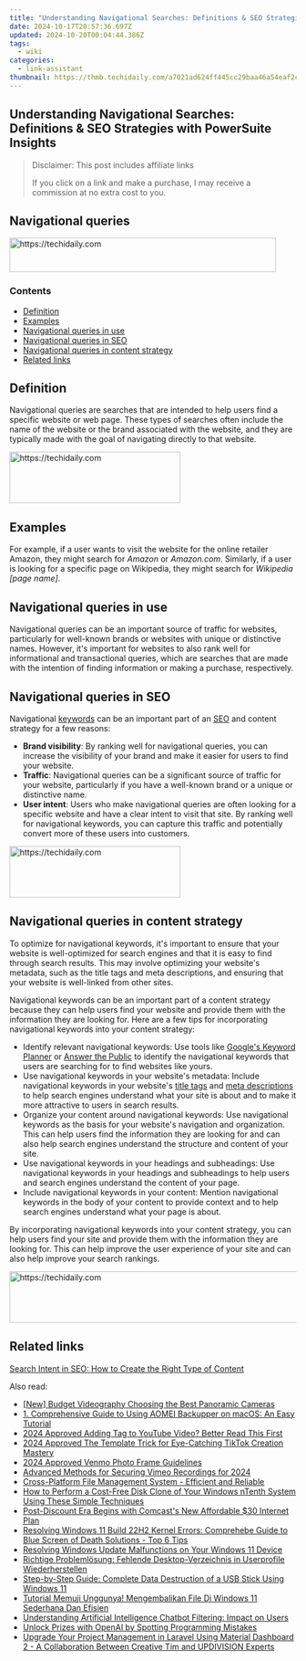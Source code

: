 ```yaml
---
title: "Understanding Navigational Searches: Definitions & SEO Strategies with PowerSuite Insights"
date: 2024-10-17T20:57:36.697Z
updated: 2024-10-20T00:04:44.386Z
tags:
  - wiki
categories:
  - link-assistant
thumbnail: https://thmb.techidaily.com/a7021ad624ff445cc29baa46a54eaf2cd9c23802b899b1042a541c20e9321a2f.jpg
---
```


## Understanding Navigational Searches: Definitions & SEO Strategies with PowerSuite Insights

>  Disclaimer: This post includes affiliate links
>
>  If you click on a link and make a purchase, I may receive a commission at no extra cost to you.
>

## Navigational queries

<!-- affiliate ads begin -->
<a href="https://bluettius.sjv.io/c/5597632/2139118/17108" target="_top" id="2139118">
  <img src="//a.impactradius-go.com/display-ad/17108-2139118" border="0" alt="https://techidaily.com" width="468" height="60"/>
</a>
<img height="0" width="0" src="https://bluettius.sjv.io/i/5597632/2139118/17108" style="position:absolute;visibility:hidden;" border="0" />
<!-- affiliate ads end -->

### Contents

* [Definition](https://tools.techidaily.com/link-assistant/products/)
* [Examples](https://tools.techidaily.com/link-assistant/products/)
* [Navigational queries in use](https://tools.techidaily.com/link-assistant/products/)
* [Navigational queries in SEO](https://tools.techidaily.com/link-assistant/products/)
* [Navigational queries in content strategy](https://tools.techidaily.com/link-assistant/products/)
* [Related links](https://tools.techidaily.com/link-assistant/products/)

## Definition

Navigational queries are searches that are intended to help users find a specific website or web page. These types of searches often include the name of the website or the brand associated with the website, and they are typically made with the goal of navigating directly to that website.

<!-- affiliate ads begin -->
<a href="https://aligracehair.sjv.io/c/5597632/2087248/19272" target="_top" id="2087248">
  <img src="//a.impactradius-go.com/display-ad/19272-2087248" border="0" alt="https://techidaily.com" width="300" height="90"/>
</a>
<img height="0" width="0" src="https://aligracehair.sjv.io/i/5597632/2087248/19272" style="position:absolute;visibility:hidden;" border="0" />
<!-- affiliate ads end -->

## Examples

For example, if a user wants to visit the website for the online retailer Amazon, they might search for _Amazon_ or _Amazon.com_. Similarly, if a user is looking for a specific page on Wikipedia, they might search for _Wikipedia \[page name\]_.

## Navigational queries in use

Navigational queries can be an important source of traffic for websites, particularly for well-known brands or websites with unique or distinctive names. However, it's important for websites to also rank well for informational and transactional queries, which are searches that are made with the intention of finding information or making a purchase, respectively.

## Navigational queries in SEO

Navigational [keywords](https://tools.techidaily.com/link-assistant/products/) can be an important part of an [SEO](https://tools.techidaily.com/link-assistant/products/) and content strategy for a few reasons:

* **Brand visibility**: By ranking well for navigational queries, you can increase the visibility of your brand and make it easier for users to find your website.
* **Traffic**: Navigational queries can be a significant source of traffic for your website, particularly if you have a well-known brand or a unique or distinctive name.
* **User intent**: Users who make navigational queries are often looking for a specific website and have a clear intent to visit that site. By ranking well for navigational keywords, you can capture this traffic and potentially convert more of these users into customers.

<!-- affiliate ads begin -->
<a href="https://aligracehair.sjv.io/c/5597632/2006928/19272" target="_top" id="2006928">
  <img src="//a.impactradius-go.com/display-ad/19272-2006928" border="0" alt="https://techidaily.com" width="300" height="90"/>
</a>
<img height="0" width="0" src="https://aligracehair.sjv.io/i/5597632/2006928/19272" style="position:absolute;visibility:hidden;" border="0" />
<!-- affiliate ads end -->

## Navigational queries in content strategy

To optimize for navigational keywords, it's important to ensure that your website is well-optimized for search engines and that it is easy to find through search results. This may involve optimizing your website's metadata, such as the title tags and meta descriptions, and ensuring that your website is well-linked from other sites.

Navigational keywords can be an important part of a content strategy because they can help users find your website and provide them with the information they are looking for. Here are a few tips for incorporating navigational keywords into your content strategy:

* Identify relevant navigational keywords: Use tools like [Google's Keyword Planner](https://ads.google.com/home/tools/keyword-planner/) or [Answer the Public](https://answerthepublic.com/) to identify the navigational keywords that users are searching for to find websites like yours.
* Use navigational keywords in your website's metadata: Include navigational keywords in your website's [title tags](https://tools.techidaily.com/link-assistant/products/) and [meta descriptions](https://tools.techidaily.com/link-assistant/products/) to help search engines understand what your site is about and to make it more attractive to users in search results.
* Organize your content around navigational keywords: Use navigational keywords as the basis for your website's navigation and organization. This can help users find the information they are looking for and can also help search engines understand the structure and content of your site.
* Use navigational keywords in your headings and subheadings: Use navigational keywords in your headings and subheadings to help users and search engines understand the content of your page.
* Include navigational keywords in your content: Mention navigational keywords in the body of your content to provide context and to help search engines understand what your page is about.

By incorporating navigational keywords into your content strategy, you can help users find your site and provide them with the information they are looking for. This can help improve the user experience of your site and can also help improve your search rankings.

<!-- affiliate ads begin -->
<a href="https://unicoeye.pxf.io/c/5597632/2134496/18498" target="_top" id="2134496">
  <img src="//a.impactradius-go.com/display-ad/18498-2134496" border="0" alt="https://techidaily.com" width="728" height="90"/>
</a>
<img height="0" width="0" src="https://unicoeye.pxf.io/i/5597632/2134496/18498" style="position:absolute;visibility:hidden;" border="0" />
<!-- affiliate ads end -->

## Related links

[Search Intent in SEO: How to Create the Right Type of Content](https://tools.techidaily.com/link-assistant/products/)

<ins class="adsbygoogle"
     style="display:block"
     data-ad-format="autorelaxed"
     data-ad-client="ca-pub-7571918770474297"
     data-ad-slot="1223367746"></ins>

<ins class="adsbygoogle"
     style="display:block"
     data-ad-client="ca-pub-7571918770474297"
     data-ad-slot="8358498916"
     data-ad-format="auto"
     data-full-width-responsive="true"></ins>

<span class="atpl-alsoreadstyle">Also read:</span>
<div><ul>
<li><a href="https://extra-resources.techidaily.com/new-budget-videography-choosing-the-best-panoramic-cameras/"><u>[New] Budget Videography Choosing the Best Panoramic Cameras</u></a></li>
<li><a href="https://win-extraordinary.techidaily.com/1-comprehensive-guide-to-using-aomei-backupper-on-macos-an-easy-tutorial/"><u>1. Comprehensive Guide to Using AOMEI Backupper on macOS: An Easy Tutorial</u></a></li>
<li><a href="https://youtube-data.techidaily.com/approved-adding-tag-to-youtube-video-better-read-this-first/"><u>2024 Approved Adding Tag to YouTube Video? Better Read This First</u></a></li>
<li><a href="https://tiktok-videos.techidaily.com/2024-approved-the-template-trick-for-eye-catching-tiktok-creation-mastery/"><u>2024 Approved The Template Trick for Eye-Catching TikTok Creation Mastery</u></a></li>
<li><a href="https://facebook-video-content.techidaily.com/2024-approved-venmo-photo-frame-guidelines/"><u>2024 Approved Venmo Photo Frame Guidelines</u></a></li>
<li><a href="https://screen-activity-recording.techidaily.com/advanced-methods-for-securing-vimeo-recordings-for-2024/"><u>Advanced Methods for Securing Vimeo Recordings for 2024</u></a></li>
<li><a href="https://win-extraordinary.techidaily.com/cross-platform-file-management-system-efficient-and-reliable/"><u>Cross-Platform File Management System - Efficient and Reliable</u></a></li>
<li><a href="https://win-extraordinary.techidaily.com/how-to-perform-a-cost-free-disk-clone-of-your-windows-ntenth-system-using-these-simple-techniques/"><u>How to Perform a Cost-Free Disk Clone of Your Windows nTenth System Using These Simple Techniques</u></a></li>
<li><a href="https://media-tips.techidaily.com/post-discount-era-begins-with-comcasts-new-affordable-30-internet-plan/"><u>Post-Discount Era Begins with Comcast's New Affordable $30 Internet Plan</u></a></li>
<li><a href="https://win-extraordinary.techidaily.com/resolving-windows-11-build-22h2-kernel-errors-comprehebe-guide-to-blue-screen-of-death-solutions-top-6-tips/"><u>Resolving Windows 11 Build 22H2 Kernel Errors: Comprehebe Guide to Blue Screen of Death Solutions - Top 6 Tips</u></a></li>
<li><a href="https://win-extraordinary.techidaily.com/resolving-windows-update-malfunctions-on-your-windows-11-device/"><u>Resolving Windows Update Malfunctions on Your Windows 11 Device</u></a></li>
<li><a href="https://win-extraordinary.techidaily.com/richtige-problemlosung-fehlende-desktop-verzeichnis-in-userprofile-wiederherstellen/"><u>Richtige Problemlösung: Fehlende Desktop-Verzeichnis in Userprofile Wiederherstellen</u></a></li>
<li><a href="https://win-extraordinary.techidaily.com/step-by-step-guide-complete-data-destruction-of-a-usb-stick-using-windows-11/"><u>Step-by-Step Guide: Complete Data Destruction of a USB Stick Using Windows 11</u></a></li>
<li><a href="https://win-extraordinary.techidaily.com/tutorial-memuji-unggunya-mengembalikan-file-di-windows-11-sederhana-dan-efisien/"><u>Tutorial Memuji Unggunya! Mengembalikan File Di Windows 11 Sederhana Dan Efisien</u></a></li>
<li><a href="https://tech-haven.techidaily.com/understanding-artificial-intelligence-chatbot-filtering-impact-on-users/"><u>Understanding Artificial Intelligence Chatbot Filtering: Impact on Users</u></a></li>
<li><a href="https://tech-savvy.techidaily.com/unlock-prizes-with-openai-by-spotting-programming-mistakes/"><u>Unlock Prizes with OpenAI by Spotting Programming Mistakes</u></a></li>
<li><a href="https://discover-excellent.techidaily.com/upgrade-your-project-management-in-laravel-using-material-dashboard-2-a-collaboration-between-creative-tim-and-updivision-experts/"><u>Upgrade Your Project Management in Laravel Using Material Dashboard 2 - A Collaboration Between Creative Tim and UPDIVISION Experts</u></a></li>
</ul></div>

